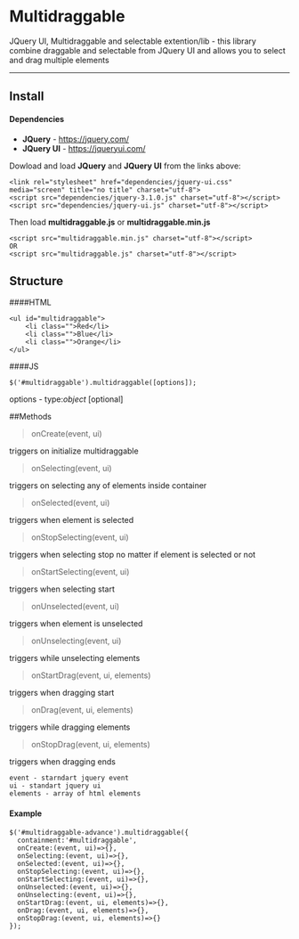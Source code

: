 # Multidraggable
JQuery UI, Multidraggable and selectable extention/lib - this library combine draggable and selectable from JQuery UI and allows you to select and drag multiple elements
___
## Install

#### Dependencies
* **JQuery** - https://jquery.com/
* **JQuery UI** - https://jqueryui.com/

Dowload and load **JQuery** and **JQuery UI** from the links above:
```
<link rel="stylesheet" href="dependencies/jquery-ui.css" media="screen" title="no title" charset="utf-8">
<script src="dependencies/jquery-3.1.0.js" charset="utf-8"></script>
<script src="dependencies/jquery-ui.js" charset="utf-8"></script>
```

Then load **multidraggable.js** or **multidraggable.min.js**
```
<script src="multidraggable.min.js" charset="utf-8"></script>
OR
<script src="multidraggable.js" charset="utf-8"></script>
```

## Structure

####HTML
```
<ul id="multidraggable">
    <li class="">Red</li>
    <li class="">Blue</li>
    <li class="">Orange</li>
</ul>
```

####JS
```
$('#multidraggable').multidraggable([options]);
```
options - type:*object* [optional]

##Methods
> onCreate(event, ui)

 triggers on initialize multidraggable

> onSelecting(event, ui)

triggers on selecting any of elements inside container

> onSelected(event, ui)

triggers when element is selected

> onStopSelecting(event, ui)

triggers when selecting stop no matter if element is selected or not

> onStartSelecting(event, ui)

triggers when selecting start

> onUnselected(event, ui)

triggers when element is unselected

> onUnselecting(event, ui)

triggers while unselecting elements

> onStartDrag(event, ui, elements)

triggers when dragging start

> onDrag(event, ui, elements)

triggers while dragging elements

> onStopDrag(event, ui, elements)

triggers when dragging ends

```
event - starndart jquery event
ui - standart jquery ui
elements - array of html elements
```

#### Example
```
$('#multidraggable-advance').multidraggable({
  containment:'#multidraggable',
  onCreate:(event, ui)=>{},
  onSelecting:(event, ui)=>{},
  onSelected:(event, ui)=>{},
  onStopSelecting:(event, ui)=>{},
  onStartSelecting:(event, ui)=>{},
  onUnselected:(event, ui)=>{},
  onUnselecting:(event, ui)=>{},
  onStartDrag:(event, ui, elements)=>{},
  onDrag:(event, ui, elements)=>{},
  onStopDrag:(event, ui, elements)=>{}
});
```
